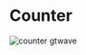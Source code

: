 # Counter
![counter gtwave](https://user-images.githubusercontent.com/70534986/153723047-b1d5a438-fa7f-4d5a-83e8-125ebf038c42.png)
